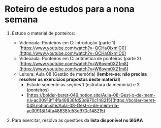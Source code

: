 # Roteiro de estudos para a nona semana

1. Estude o material de ponteiros:
    - Videoaula: Ponteiros em C: introdução (parte 1)
        [https://www.youtube.com/watch?v=QCHaOixmIC0](https://www.youtube.com/watch?v=QCHaOixmIC0)
    - Videoaula: Ponteiros em C: aritmética de ponteiros (parte 2)
        [https://www.youtube.com/watch?v=W6ovm0XZ1m8](https://www.youtube.com/watch?v=W6ovm0XZ1m8)
    - Leitura: Aula 08 (Gestão de memória) (**lembre-se: não precisa resolver os exercícios propostos deste material**)
        - Estude somente as seções 1 (estrutura da memória) e 2 (ponteiros)
        - [https://bolder-beret-049.notion.site/Aula-08-Gest-o-de-mem-ria-ac00918f14fa48838fd53d970c148215](https://bolder-beret-049.notion.site/Aula-08-Gest-o-de-mem-ria-ac00918f14fa48838fd53d970c148215)

2. Para exercitar, resolva as questões da **lista disponível no SIGAA**
